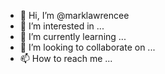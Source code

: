 - 👋 Hi, I’m @marklawrencee
- 👀 I’m interested in ...
- 🌱 I’m currently learning ...
- 💞️ I’m looking to collaborate on ...
- 📫 How to reach me ...

<!---
marklawrencee/marklawrencee is a ✨ special ✨ repository because its `README.md` (this file) appears on your GitHub profile.
You can click the Preview link to take a look at your changes.
--->
